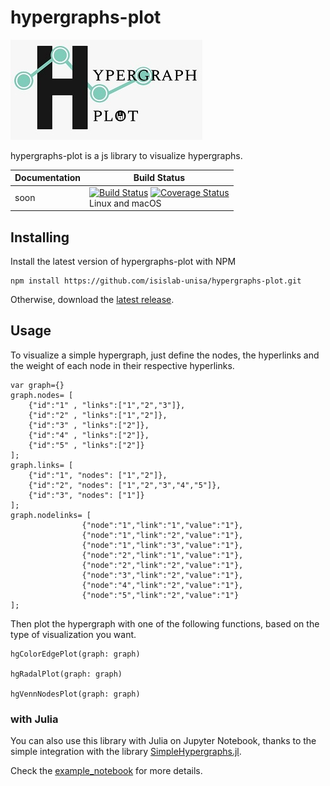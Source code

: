 # hypergraphs-plot
![GitHub Logo](logo.jpeg)

hypergraphs-plot is a js library to visualize hypergraphs.


| **Documentation** | **Build Status** |
|---------------|--------------|
| soon | [![Build Status][travis-img]][travis-url]  [![Coverage Status][codecov-img]][codecov-url] <br/> Linux and macOS |

[docs-dev-url]: https://pszufe.github.io/SimpleHypergraphs.jl/dev
[docs-stable-url]: https://pszufe.github.io/SimpleHypergraphs.jl/stable

[travis-img]: https://travis-ci.org/isislab-unisa/hypergraphs-plot.svg?branch=master
[travis-url]: https://travis-ci.org/isislab-unisa/hypergraphs-plot

[codecov-img]: https://coveralls.io/repos/github/isislab-unisa/hypergraphs-plot/badge.svg?branch=master
[codecov-url]: https://coveralls.io/github/isislab-unisa/hypergraphs-plot?branch=master


## Installing

Install the latest version of hypergraphs-plot with NPM

```
npm install https://github.com/isislab-unisa/hypergraphs-plot.git
```

Otherwise, download the [latest release](https://github.com/isislab-unisa/hypergraphs-plot/blob/master/bundle.v1.0.js).

## Usage
To visualize a simple hypergraph, just define the nodes, the hyperlinks and the weight of each node in their respective hyperlinks.

```
var graph={}
graph.nodes= [
    {"id":"1" , "links":["1","2","3"]},
    {"id":"2" , "links":["1","2"]},
    {"id":"3" , "links":["2"]},
    {"id":"4" , "links":["2"]},
    {"id":"5" , "links":["2"]}
];
graph.links= [
    {"id":"1", "nodes": ["1","2"]},
    {"id":"2", "nodes": ["1","2","3","4","5"]},
    {"id":"3", "nodes": ["1"]}
];
graph.nodelinks= [
                {"node":"1","link":"1","value":"1"},
                {"node":"1","link":"2","value":"1"},
                {"node":"1","link":"3","value":"1"},
                {"node":"2","link":"1","value":"1"},
                {"node":"2","link":"2","value":"1"},
                {"node":"3","link":"2","value":"1"},
                {"node":"4","link":"2","value":"1"},
                {"node":"5","link":"2","value":"1"}
];
```

Then plot the hypergraph with one of the following functions, based on the type of visualization you want.

```
hgColorEdgePlot(graph: graph)

hgRadalPlot(graph: graph)

hgVennNodesPlot(graph: graph)
```

### with Julia
You can also use this library with Julia on Jupyter Notebook, thanks to the simple integration with the library [SimpleHypergraphs.jl](https://github.com/pszufe/SimpleHypergraphs.jl).

Check the [example_notebook](https://nbviewer.jupyter.org/github/isislab-unisa/hypergraphs-plot/blob/master/example_notebook.ipynb) for more details.